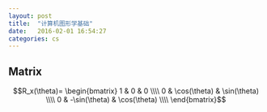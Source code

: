 ```yaml
---
layout: post
title:  "计算机图形学基础"
date:   2016-02-01 16:54:27
categories: cs
---
```


## Matrix
$$R_x(\theta)= \begin{bmatrix} 1 & 0 & 0 \\\\ 0 & \cos(\theta) & \sin(\theta) \\\\ 0 & -\sin(\theta) & \cos(\theta) \\\\ \end{bmatrix}$$